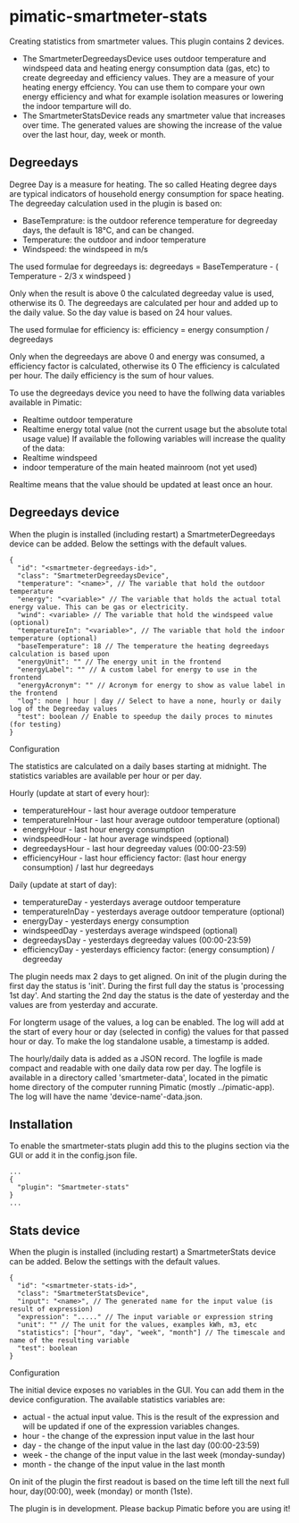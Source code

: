 pimatic-smartmeter-stats
===================

Creating statistics from smartmeter values. This plugin contains 2 devices.
- The SmartmeterDegreedaysDevice uses outdoor temperature and windspeed data and heating energy consumption data (gas, etc) to create degreeday and efficiency values. They are a measure of your heating energy effciency. You can use them to compare your own energy efficiency and what for example isolation measures or lowering the indoor temparture will do.
- The SmartmeterStatsDevice reads any smartmeter value that increases over time. The generated values are showing the increase of the value over the last hour, day, week or month.

Degreedays
------------
Degree Day is a measure for heating. The so called Heating degree days are typical indicators of household energy consumption for space heating.
The degreeday calculation used in the plugin is based on:
- BaseTemprature: is the outdoor reference temperature for degreeday days, the default is 18°C, and can be changed.
- Temperature: the outdoor and indoor temperature
- Windspeed: the windspeed in m/s

The used formulae for degreedays is: 
     degreedays = BaseTemperature - ( Temperature - 2/3 x windspeed )

Only when the result is above 0 the calculated degreeday value is used, otherwise its 0. 
The degreedays are calculated per hour and added up to the daily value. So the day value is based on 24 hour values.

The used formulae for efficiency is: 
    efficiency = energy consumption / degreedays

Only when the degreedays are above 0 and energy was consumed, a efficiency factor is calculated, otherwise its 0
The efficiency is calculated per hour. The daily efficiency is the sum of hour values.

To use the degreedays device you need to have the follwing data variables available in Pimatic:
- Realtime outdoor temperature
- Realtime energy total value (not the current usage but the absolute total usage value)
If available the following variables will increase the quality of the data:
- Realtime windspeed
- indoor temperature of the main heated mainroom (not yet used)

Realtime means that the value should be updated at least once an hour.


Degreedays device
-----------------
When the plugin is installed (including restart) a SmartmeterDegreedays device can be added. Below the settings with the default values.

```
{
  "id": "<smartmeter-degreedays-id>",
  "class": "SmartmeterDegreedaysDevice",
  "temperature": "<name>", // The variable that hold the outdoor temperature
  "energy": "<variable>" // The variable that holds the actual total energy value. This can be gas or electricity.
  "wind": <variable> // The variable that hold the windspeed value (optional)
  "temperatureIn": "<variable>", // The variable that hold the indoor temperature (optional)
  "baseTemperature": 18 // The temperature the heating degreedays calculation is based upon
  "energyUnit": "" // The energy unit in the frontend
  "energyLabel": "" // A custom label for energy to use in the frontend
  "energyAcronym": "" // Acronym for energy to show as value label in the frontend
  "log": none | hour | day // Select to have a none, hourly or daily log of the Degreeday values
  "test": boolean // Enable to speedup the daily proces to minutes (for testing) 
}
```

Configuration

The statistics are calculated on a daily bases starting at midnight. The statistics variables are available per hour or per day.

Hourly (update at start of every hour):
- temperatureHour - last hour average outdoor temperature
- temperatureInHour - last hour average outdoor temperature (optional)
- energyHour - last hour energy consumption
- windspeedHour - lat hour average windspeed (optional)
- degreedaysHour - last hour degreeday values (00:00-23:59)
- efficiencyHour - last hour efficiency factor: (last hour energy consumption) / last hur degreedays

Daily (update at start of day):
- temperatureDay - yesterdays average outdoor temperature
- temperatureInDay - yesterdays average outdoor temperature (optional)
- energyDay - yesterdays energy consumption
- windspeedDay - yesterdays average windspeed (optional)
- degreedaysDay - yesterdays degreeday values (00:00-23:59)
- efficiencyDay - yesterdays efficiency factor: (energy consumption) / degreeday

The plugin needs max 2 days to get aligned. On init of the plugin during the first day the status is 'init'. During the first full day the status is 'processing 1st day'. And starting the 2nd day the status is the date of yesterday and the values are from yesterday and accurate.

For longterm usage of the values, a log can be enabled. The log will add at the start of every hour or day (selected in config) the values for that passed hour or day. To make the log standalone usable, a timestamp is added.

The hourly/daily data is added as a JSON record. The logfile is made compact and readable with one daily data row per day. The logfile is available in a directory called 'smartmeter-data', located in the pimatic home directory of the computer running Pimatic (mostly ../pimatic-app). The log will have the name 'device-name'-data.json.


Installation
------------
To enable the smartmeter-stats plugin add this to the plugins section via the GUI or add it in the config.json file.

```
...
{
  "plugin": "Smartmeter-stats"
}
...
```

Stats device
------------
When the plugin is installed (including restart) a SmartmeterStats device can be added. Below the settings with the default values.

```
{
  "id": "<smartmeter-stats-id>",
  "class": "SmartmeterStatsDevice",
  "input": "<name>", // The generated name for the input value (is result of expression)
  "expression": "....." // The input variable or expression string
  "unit": "" // The unit for the values, examples kWh, m3, etc
  "statistics": ["hour", "day", "week", "month"] // The timescale and name of the resulting variable
  "test": boolean 
}
```

Configuration

The initial device exposes no variables in the GUI. You can add them in the device configuration.
The available statistics variables are:
- actual - the actual input value. This is the result of the expression and will be updated if one of the expression variables changes.
- hour - the change of the expression input value in the last hour
- day - the change of the input value in the last day (00:00-23:59)
- week - the change of the input value in the last week (monday-sunday)
- month - the change of the input value in the last month

On init of the plugin the first readout is based on the time left till the next full hour, day(00:00), week (monday) or month (1ste).



The plugin is in development. Please backup Pimatic before you are using it!